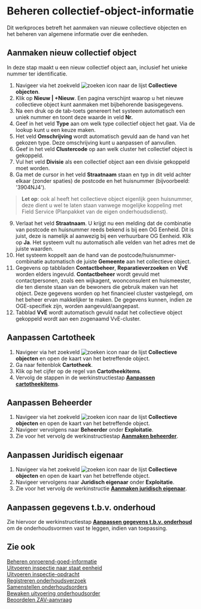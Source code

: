 # Beheren collectief-object-informatie

Dit werkproces betreft het aanmaken van nieuwe collectieve objecten en het beheren van algemene informatie over die eenheden.

## Aanmaken nieuw collectief object

In deze stap maakt u een nieuw collectief object aan, inclusief het unieke nummer ter identificatie.
1.	Navigeer via het zoekveld ![zoeken icon](/assets/images/zoeken.png "zoeken icon") naar de lijst **Collectieve objecten**.
2.	Klik op **Nieuw | +Nieuw**. Een pagina verschijnt waarop u het nieuwe collectieve object kunt aanmaken met bijbehorende basisgegevens.
3.	Na een druk op de tab-toets genereert het systeem automatisch een uniek nummer en toont deze waarde in veld **Nr.**
4.	Geef in het veld **Type** aan om welk type collectief object het gaat. Via de lookup kunt u een keuze maken.
5.	Het veld **Omschrijving** wordt automatisch gevuld aan de hand van het gekozen type. Deze omschrijving kunt u aanpassen of aanvullen.
6.	Geef in het veld **Clustercode** op aan welk cluster het collectief object is gekoppeld.
7.	Vul het veld **Divisie** als een collectief object aan een divisie gekoppeld moet worden.
8.	Ga met de cursor in het veld **Straatnaam** staan en typ in dit veld achter elkaar (zonder spaties) de postcode en het huisnummer (bijvoorbeeld: '3904NJ4'). 
 
>**Let op**: ook al heeft het collectieve object eigenlijk geen huisnummer, deze dient u wel te laten staan vanwege mogelijke koppeling met Field Service (Planpakket van de eigen onderhoudsdienst).
 
9.	Verlaat het veld **Straatnaam**. U krijgt nu een melding dat de combinatie van postcode en huisnummer reeds bekend is bij een OG Eenheid. Dit is juist, deze is namelijk al aanwezig bij een verhuurbare OG Eenheid. Klik op **Ja**.	Het systeem vult nu automatisch alle velden van het adres met de juiste waarden. 
10.	Het systeem koppelt aan de hand van de postcode/huisnummer-combinatie automatisch de juiste **Gemeente** aan het collectieve object. 
11.	Gegevens op tabbladen **Contactbeheer**, **Reparatieverzoeken** en **VvE** worden elders ingevuld. **Contactbeheer** wordt gevuld met contactpersonen, zoals een wijkagent, woonconsulent en huismeester, die ten dienste staan van de bewoners die gebruik maken van het object. Deze gegevens worden op het financieel cluster vastgelegd, om het beheer ervan makkelijker te maken. De gegevens kunnen, indien ze OGE-specifiek zijn, worden aangevuld/aangepast. 
13.	Tabblad **VvE** wordt automatisch gevuld nadat het collectieve object gekoppeld wordt aan een zogenaamd VvE-cluster. 
 
## Aanpassen Cartotheek
1.	Navigeer via het zoekveld ![zoeken icon](/assets/images/zoeken.png "zoeken icon") naar de lijst **Collectieve objecten** en open de kaart van het betreffende object.
2.	Ga naar feitenblok **Cartotheek**. 
3.	Klik op het cijfer op de regel van **Cartotheekitems**. 
4.	Vervolg de stappen in de werkinstructiestap **[Aanpassen cartotheekitems](../beheren-onroerend-goed-informatie/#aanpassen-cartotheekitems)**.
 
## Aanpassen Beheerder 
1.	Navigeer via het zoekveld ![zoeken icon](/assets/images/zoeken.png "zoeken icon") naar de lijst **Collectieve objecten** en open de kaart van het betreffende object.
2.	Navigeer vervolgens naar **Beheerder** onder **Exploitatie**.
4.	Zie voor het vervolg de werkinstructiestap **[Aanmaken beheerder](../beheren-onroerend-goed-informatie/#aanmaken-beheerder)**.
 
## Aanpassen Juridisch eigenaar 
1. Navigeer via het zoekveld ![zoeken icon](/assets/images/zoeken.png "zoeken icon") naar de lijst **Collectieve objecten** en open de kaart van het betreffende object.
2.	Navigeer vervolgens naar **Juridisch eigenaar** onder **Exploitatie**. 
3. Zie voor het vervolg de werkinstructie **[Aanmaken juridisch eigenaar](../beheren-onroerend-goed-informatie/#aanmaken-juridisch-eigenaar)**. 
 
## Aanpassen gegevens t.b.v. onderhoud 
Zie hiervoor de werkinstructiestap **[Aanpassen gegevens t.b.v. onderhoud](../Beheren-onroerend-goed-informatie/#aanpassen-gegevens-tbv-onderhoud)** om de onderhoudsvormen vast te leggen, indien van toepassing.
 
## Zie ook

[Beheren onroerend-goed-informatie](../beheren-onroerend-goed-informatie/)  
[Uitvoeren inspectie naar staat eenheid](../uitvoeren-inspectie-naar-staat-eenheid/)  
[Uitvoeren inspectie-opdracht](../uitvoeren-inspectie-opdracht/)  
[Registreren onderhoudsverzoek](../registreren-onderhoudsverzoek/)  
[Samenstellen onderhoudsorders](../samenstellen-onderhoudsorders/)  
[Bewaken uitvoering onderhoudsorder](../bewaken-uitvoering-onderhoudsorder/)  
[Beoordelen ZAV-aanvraag](../beoordelen-zav-aanvraag/)  
